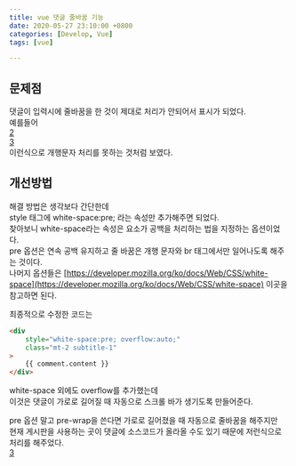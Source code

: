 ```yaml
---
title: vue 댓글 줄바꿈 기능
date: 2020-05-27 23:10:00 +0800
categories: [Develop, Vue]
tags: [vue]

---
```


## 문제점
댓글이 입력시에 줄바꿈을 한 것이 제대로 처리가 안되어서 표시가 되었다.  
예를들어  
[2](/assets/img/postImg/0527-2.JPG)  
[3](/assets/img/postImg/0527-3.JPG)  
이런식으로 개행문자 처리를 못하는 것처럼 보였다.  



## 개선방법
해결 방법은 생각보다 간단한데  
style 태그에 white-space:pre; 라는 속성만 추가해주면 되었다.  
찾아보니 white-space라는 속성은 요소가 공백을 처리하는 법을 지정하는 옵션이었다.  
pre 옵션은 연속 공백 유지하고 줄 바꿈은 개행 문자와 br 태그에서만 일어나도록 해주는 것이다.  
나머지 옵션들은 [https://developer.mozilla.org/ko/docs/Web/CSS/white-space](https://developer.mozilla.org/ko/docs/Web/CSS/white-space) 이곳을 참고하면 된다.  


최종적으로 수정한 코드는  
```html
<div
    style="white-space:pre; overflow:auto;"
    class="mt-2 subtitle-1"
>
    {{ comment.content }}
</div>
```
white-space 외에도 overflow를 추가했는데  
이것은 댓글이 가로로 길어질 때 자동으로 스크롤 바가 생기도록 만들어준다.  

pre 옵션 말고 pre-wrap을 쓴다면 가로로 길어졌을 때 자동으로 줄바꿈을 해주지만  
현재 게시판을 사용하는 곳이 댓글에 소스코드가 올라올 수도 있기 때문에 저런식으로 처리를 해주었다.  
[3](/assets/img/postImg/0527-4.JPG)



